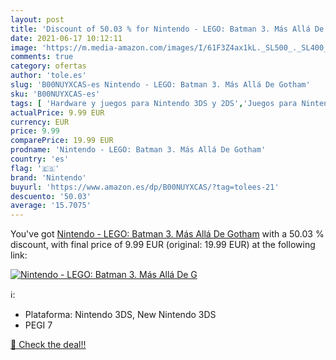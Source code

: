 ```yaml
---
layout: post
title: 'Discount of 50.03 % for Nintendo - LEGO: Batman 3. Más Allá De G'
date: 2021-06-17 10:12:11
image: 'https://m.media-amazon.com/images/I/61F3Z4ax1kL._SL500_._SL400_.jpg'
comments: true
category: ofertas
author: 'tole.es'
slug: 'B00NUYXCAS-es Nintendo - LEGO: Batman 3. Más Allá De Gotham'
sku: 'B00NUYXCAS-es'
tags: [ 'Hardware y juegos para Nintendo 3DS y 2DS','Juegos para Nintendo 3DS y 2DS','Juguetes','Juguetes y juegos','Videojuegos','lego:','nintendo', ]
actualPrice: 9.99 EUR
currency: EUR
price: 9.99
comparePrice: 19.99 EUR
prodname: 'Nintendo - LEGO: Batman 3. Más Allá De Gotham'
country: 'es'
flag: '🇪🇸'
brand: 'Nintendo'
buyurl: 'https://www.amazon.es/dp/B00NUYXCAS/?tag=tolees-21'
descuento: '50.03'
average: '15.7075'
---
```


You've got [Nintendo - LEGO: Batman 3. Más Allá De Gotham](https://www.amazon.es/dp/B00NUYXCAS/?tag=tolees-21) with a  50.03 % discount, with final price of 9.99 EUR (original: 19.99 EUR) at the following link:

[![Nintendo - LEGO: Batman 3. Más Allá De G](https://m.media-amazon.com/images/I/61F3Z4ax1kL._SL500_._SL400_.jpg)](https://www.amazon.es/dp/B00NUYXCAS/?tag=tolees-21)

ℹ️:

- Plataforma: Nintendo 3DS, New Nintendo 3DS
- PEGI 7

[🛒 Check the deal!!](https://www.amazon.es/dp/B00NUYXCAS/?tag=tolees-21)
